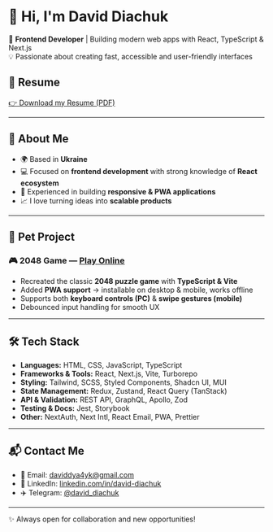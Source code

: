 # 👋 Hi, I'm David Diachuk  

🎯 **Frontend Developer** | Building modern web apps with React, TypeScript & Next.js  
💡 Passionate about creating fast, accessible and user-friendly interfaces  

## 📄 Resume  

[👉 Download my Resume (PDF)](https://drive.google.com/file/d/1NiIJu1G61m_6OLPcMwAlWSFWkbEGw5aS/view?usp=drive_link)

---

## 🚀 About Me  
- 🌍 Based in **Ukraine**  
- 💻 Focused on **frontend development** with strong knowledge of **React ecosystem**  
- 📱 Experienced in building **responsive & PWA applications**  
- 📈 I love turning ideas into **scalable products**  

---

## 🧩 Pet Project  

### 🎮 2048 Game — [Play Online](https://imaginative-lollipop-7616e8.netlify.app/)  
- Recreated the classic **2048 puzzle game** with **TypeScript & Vite**  
- Added **PWA support** → installable on desktop & mobile, works offline  
- Supports both **keyboard controls (PC)** & **swipe gestures (mobile)**  
- Debounced input handling for smooth UX  

---

## 🛠 Tech Stack  

- **Languages:** HTML, CSS, JavaScript, TypeScript  
- **Frameworks & Tools:** React, Next.js, Vite, Turborepo  
- **Styling:** Tailwind, SCSS, Styled Components, Shadcn UI, MUI  
- **State Management:** Redux, Zustand, React Query (TanStack)  
- **API & Validation:** REST API, GraphQL, Apollo, Zod  
- **Testing & Docs:** Jest, Storybook  
- **Other:** NextAuth, Next Intl, React Email, PWA, Prettier  

---

## 📬 Contact Me  

- 📧 Email: [daviddya4yk@gmail.com](mailto:daviddya4yk@gmail.com)  
- 💼 LinkedIn: [linkedin.com/in/david-diachuk](http://www.linkedin.com/in/david-diachuk)  
- ✈️ Telegram: [@david_diachuk](https://t.me/david_diachuk)  

---
✨ Always open for collaboration and new opportunities!  
